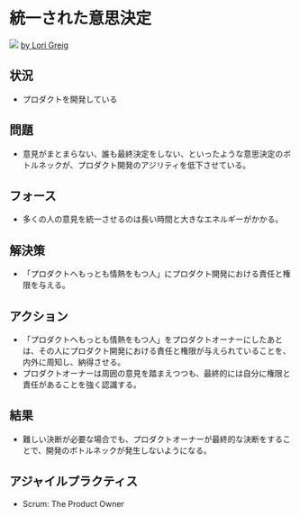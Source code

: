 # 統一された意思決定
![](https://www.dropbox.com/s/ghit6wdq50fbze0/decision_maker.jpg?dl=1)
[by Lori Greig](https://www.flickr.com/photos/lori_greig/5331407245/in/photolist-5cGHia-987RCz-M7ZXG-cYBgzj-aQUzkH-9nCktJ-a4b7bd-9w3Y6-8884cJ-CQPPv-5doH6U-fii48V-4pmRp2-ijuod3-cAnMDj-5do3yC-ityb7M-fqEKy6-nMsEUE-9b3Jbn-nvFrjq-9NFVNX-9NDvLH-yotTZ-eEv8Y-9NEtYQ-9NGKrb-9M2DZZ-9NJybd-9NAsCc-9NF1UU-cidfdU-cidepj-cidezY-cidesE-cidfa9-9NGabs-9NEwpU-9NH11D-9NGBho-9M2DUT-9NGYu8-9NJKMw-drgDqs-7toy7-cideFm-cidf7w-6DjMwL-cidf3q-JdD9b)

## 状況
- プロダクトを開発している

## 問題
- 意見がまとまらない、誰も最終決定をしない、といったような意思決定のボトルネックが、プロダクト開発のアジリティを低下させている。

## フォース
- 多くの人の意見を統一させるのは長い時間と大きなエネルギーがかかる。

## 解決策
- 「プロダクトへもっとも情熱をもつ人」にプロダクト開発における責任と権限を与える。

## アクション
-  「プロダクトへもっとも情熱をもつ人」をプロダクトオーナーにしたあとは、その人にプロダクト開発における責任と権限が与えられていることを、内外に周知し、納得させる。
- プロダクトオーナーは周囲の意見を踏まえつつも、最終的には自分に権限と責任があることを強く認識する。

## 結果
- 難しい決断が必要な場合でも、プロダクトオーナーが最終的な決断をすることで、開発のボトルネックが発生しないようになる。

## アジャイルプラクティス
- Scrum: The Product Owner
